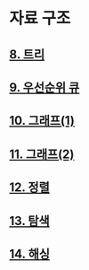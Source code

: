 # 자료 구조

## [8. 트리](https://github.com/lold2424/school_study/blob/main/data%20structure/8%EC%9E%A5%20%ED%8A%B8%EB%A6%AC.md)

## [9. 우선순위 큐](https://github.com/lold2424/school_study/blob/main/data%20structure/9%EC%9E%A5%20%EC%9A%B0%EC%84%A0%EC%88%9C%EC%9C%84%20%ED%81%90.md)

## [10. 그래프(1)](https://github.com/lold2424/school_study/blob/main/data%20structure/10%EC%9E%A5%20%EA%B7%B8%EB%9E%98%ED%94%84(1).md)

## [11. 그래프(2)](https://github.com/lold2424/school_study/blob/main/data%20structure/11%20%EA%B7%B8%EB%9E%98%ED%94%84(2).md)

## [12. 정렬](https://github.com/lold2424/school_study/blob/main/data%20structure/12%20%EC%A0%95%EB%A0%AC.md)

## [13. 탐색](https://github.com/lold2424/school_study/blob/main/data%20structure/13%20%ED%83%90%EC%83%89.md)

## [14. 해싱](https://github.com/lold2424/school_study/blob/main/data%20structure/14%20%ED%95%B4%EC%8B%B1.md)

